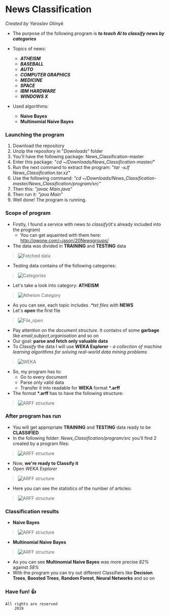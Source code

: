 # News Classification
*Created by Yaroslav Oliinyk*

* The purpose of the following program is 
***to teach AI to classify news by categories***

* Topics of news: 
    * ***ATHEISM***
    * ***BASEBALL***
    * ***AUTO***
    * ***COMPUTER GRAPHICS***
    * ***MEDICINE***
    * ***SPACE***
    * ***IBM HARDWARE***
    * ***WINDOWS X***
    
* Used algorithms: 
    * **Naive Bayes**
    * **Multinomial Naive Bayes**
    
### Launching the program
1. Download the repository
2. Unzip the repository in "*Downloads*" folder
3. You'll have the following package: News_Classification-master
4. Enter this package: "*cd ~/Downloads/News_Classification-master/*"
5. Run the next command to extract the program: "*tar -xJf News_Classification.tar.xz*"
6. Use the following command: *"cd ~/Downloads/News_Classification-master/News_Classification/program/src"*
7. Then this: *"javac Main.java"*
8. Then run it: *"java Main"*
9. Well done! The program is running.

### Scope of program
* Firstly, I found a service with news *to classify*(it's already included into the program)
   * You can get aquainted with them here: http://qwone.com/~jason/20Newsgroups/
* The data was divided in **TRAINING** and **TESTING** data
>![Fetched data](https://raw.githubusercontent.com/yaroslavoliinyk/News_Classification/master/pics/1.png)
* Testing data contains of the following categories:
>![Categories](https://raw.githubusercontent.com/yaroslavoliinyk/News_Classification/master/pics/2.png)
* Let's take a look into category: **ATHEISM**
>![Atheism Category](https://raw.githubusercontent.com/yaroslavoliinyk/News_Classification/master/pics/3.png)
* As you can see, each topic includes *.\*txt files* with **NEWS**
* Let's **open** the first file
>![File_open](https://raw.githubusercontent.com/yaroslavoliinyk/News_Classification/master/pics/4.png)
* Pay attention on the *document structure*. It contains of some **garbage** like *email*,*subject*,*organisation* and so on
* Our goal: **parse and fetch only valuable data**
* To *Classify* the data I will use **WEKA Explorer** -  *a collection of machine learning algorithms for solving real-world data mining problems*
>![WEKA](https://raw.githubusercontent.com/yaroslavoliinyk/News_Classification/master/pics/5.png)
* So, my program has to:
   * Go to every document
   * Parse only valid data
   * Transfer it into readable for **WEKA** format **\*.arff**
* The format **\*.arff** has to have the following structure:
>![ARFF structure](https://raw.githubusercontent.com/yaroslavoliinyk/News_Classification/master/pics/6.png)
### After program has run
* You will get appropriate **TRAINING** and **TESTING** data ready to be **CLASSIFIED**
* In the following folder: *News_Classification/program/src* you'll find 2 created by a program files:
>![ARFF structure](https://raw.githubusercontent.com/yaroslavoliinyk/News_Classification/master/pics/12.png)
* Now, **we're ready to Classify it**
* Open *WEKA Explorer*
>![ARFF structure](https://raw.githubusercontent.com/yaroslavoliinyk/News_Classification/master/pics/7.png)
* Here you can see the statistics of the number of articles:
>![ARFF structure](https://raw.githubusercontent.com/yaroslavoliinyk/News_Classification/master/pics/9.png)
### Classification results
* **Naive Bayes**
>![ARFF structure](https://raw.githubusercontent.com/yaroslavoliinyk/News_Classification/master/pics/10.png)
* **Multinomial Naive Bayes**
>![ARFF structure](https://raw.githubusercontent.com/yaroslavoliinyk/News_Classification/master/pics/11.png)
* As you can see **Multinomial Naive Bayes** was more precise *82%* against *58%*
* With the program you can try out different Classifiers like **Decision Trees**, **Boosted Trees**, **Random Forest**, **Neural Networks** and so on
### Have fun! :+1: 

	All rights are reserved
		2019





